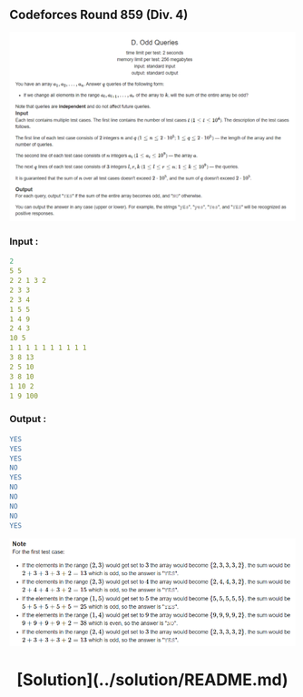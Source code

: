 ## Codeforces Round 859 (Div. 4)



![.](i.png)

### Input :
```yaml
2
5 5
2 2 1 3 2
2 3 3
2 3 4
1 5 5
1 4 9
2 4 3
10 5
1 1 1 1 1 1 1 1 1 1
3 8 13
2 5 10
3 8 10
1 10 2
1 9 100
```

### Output :
```yaml
YES
YES
YES
NO
YES
NO
NO
NO
NO
YES
```

![.](i1.png)


<h1 align="center">
[Solution](../solution/README.md)
</h1>
